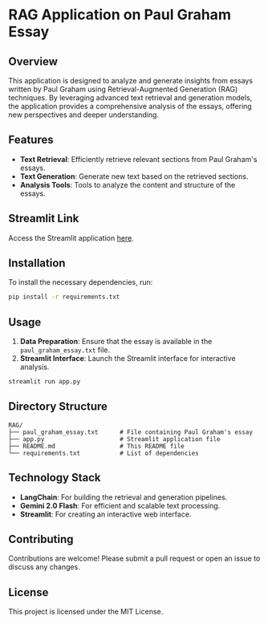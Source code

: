 # RAG Application on Paul Graham Essay

## Overview
This application is designed to analyze and generate insights from essays written by Paul Graham using Retrieval-Augmented Generation (RAG) techniques. By leveraging advanced text retrieval and generation models, the application provides a comprehensive analysis of the essays, offering new perspectives and deeper understanding.

## Features
- **Text Retrieval**: Efficiently retrieve relevant sections from Paul Graham's essays.
- **Text Generation**: Generate new text based on the retrieved sections.
- **Analysis Tools**: Tools to analyze the content and structure of the essays.

## Streamlit Link
Access the Streamlit application [here](https://paul-essays.streamlit.app/).

## Installation
To install the necessary dependencies, run:
```bash
pip install -r requirements.txt
```

## Usage
1. **Data Preparation**: Ensure that the essay is available in the `paul_graham_essay.txt` file.
2. **Streamlit Interface**: Launch the Streamlit interface for interactive analysis.
```bash
streamlit run app.py
```

## Directory Structure
```
RAG/
├── paul_graham_essay.txt      # File containing Paul Graham's essay
├── app.py                     # Streamlit application file
├── README.md                  # This README file
└── requirements.txt           # List of dependencies
```

## Technology Stack
- **LangChain**: For building the retrieval and generation pipelines.
- **Gemini 2.0 Flash**: For efficient and scalable text processing.
- **Streamlit**: For creating an interactive web interface.



## Contributing
Contributions are welcome! Please submit a pull request or open an issue to discuss any changes.

## License
This project is licensed under the MIT License.
